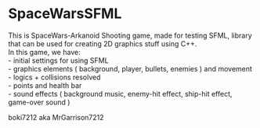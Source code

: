 # SpaceWarsSFML
This is SpaceWars-Arkanoid Shooting game, made for testing SFML, library that can be used for creating 2D graphics stuff using C++. <br />
In this game, we have:  <br /> - initial settings for using SFML
                      <br /> - graphics elements ( background, player, bullets, enemies ) and movement 
                    <br />   - logics + collisions resolved
                    <br />   - points and health bar
                    <br />   - sound effects ( background music, enemy-hit effect, ship-hit effect, game-over sound )

boki7212 aka MrGarrison7212
